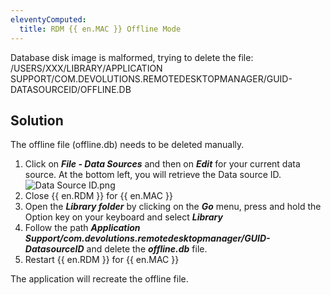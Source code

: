 ```yaml
---
eleventyComputed:
  title: RDM {{ en.MAC }} Offline Mode
---
```

Database disk image is malformed, trying to delete the file: /USERS/XXX/LIBRARY/APPLICATION SUPPORT/COM.DEVOLUTIONS.REMOTEDESKTOPMANAGER/GUID-DATASOURCEID/OFFLINE.DB

## Solution

The offline file (offline.db) needs to be deleted manually.  

1. Click on ***File - Data Sources*** and then on ***Edit*** for   your current data source. At the bottom left, you will retrieve the Data source ID.
![Data Source ID.png](https://webdevolutions.azureedge.net/docs/en/kb/KB4001.png)
1. Close {{ en.RDM }} for {{ en.MAC }}
1. Open the ***Library folder*** by clicking on the ***Go*** menu, press and hold the Option key on your keyboard and select ***Library***
1. Follow the path ***Application Support/com.devolutions.remotedesktopmanager/GUID-DatasourceID*** and delete the ***offline.db*** file.
1. Restart {{ en.RDM }} for {{ en.MAC }}  

The application will recreate the offline file.
